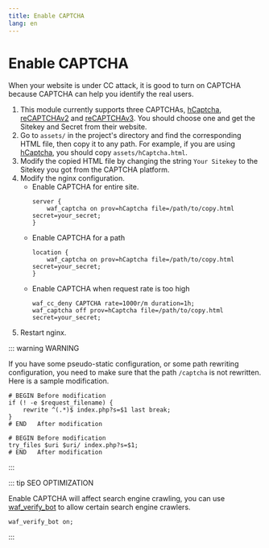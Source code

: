 ```yaml
---
title: Enable CAPTCHA
lang: en
---
```


# Enable CAPTCHA <Badge text="Latest Current version only" type="tip"/>

When your website is under CC attack, it is good to turn on CAPTCHA because CAPTCHA can help you identify the real users.

1. This module currently supports three CAPTCHAs, [hCaptcha](https://www.hcaptcha.com/), [reCAPTCHAv2](https://developers.google.com/recaptcha) and [reCAPTCHAv3](https://developers.google.com/recaptcha). You should choose one and get the Sitekey and Secret from their website.
2. Go to `assets/` in the project's directory and find the corresponding HTML file, then copy it to any path. For example, if you are using [hCaptcha](https://www.hcaptcha.com/), you should copy `assets/hCaptcha.html`.
3. Modify the copied HTML file by changing the string `Your Sitekey` to the Sitekey you got from the CAPTCHA platform.
4. Modify the nginx configuration.
    * Enable CAPTCHA for entire site.
        ```nginx
        server {
            waf_captcha on prov=hCaptcha file=/path/to/copy.html secret=your_secret;
        }
        ```
    * Enable CAPTCHA for a path
        ```nginx
        location {
            waf_captcha on prov=hCaptcha file=/path/to/copy.html secret=your_secret;
        }
        ```
    * Enable CAPTCHA when request rate is too high
        ```nginx
        waf_cc_deny CAPTCHA rate=1000r/m duration=1h;
        waf_captcha off prov=hCaptcha file=/path/to/copy.html secret=your_secret;
        ```
5. Restart nginx.

::: warning WARNING

If you have some pseudo-static configuration, or some path rewriting configuration, you need to make sure that the path `/captcha` is not rewritten.
Here is a sample modification.

```nginx
# BEGIN Before modification
if (! -e $request_filename) {
    rewrite ^(.*)$ index.php?s=$1 last break;
}
# END   After modification

# BEGIN Before modification
try_files $uri $uri/ index.php?s=$1;
# END   After modification
```

:::


::: tip SEO OPTIMIZATION

Enable CAPTCHA will affect search engine crawling, 
you can use [waf_verify_bot](/advance/directive.md#waf-verify-bot) to allow certain search engine crawlers.

```nginx
waf_verify_bot on;
```

:::